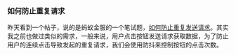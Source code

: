 ### 如何防止重复请求

昨天看到一个帖子，说的是蚂蚁金服的一个笔试题，[如何防止重复发送请求](https://juejin.cn/post/7072149856139083812)。其实我之前也做过类似的需求，一般来说，用户点击按钮发送请求获取数据，为了防止用户的连续点击导致发起的重复请求，我们会使用防抖来控制按钮的点击次数。

